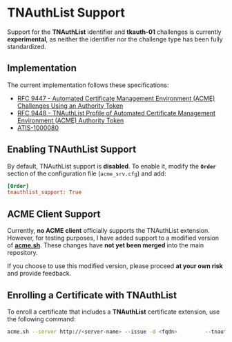 <!-- markdownlint-disable MD013 -->
<!-- wiki-title Support for TNAuthList Identifier and tkauth-01 Challenges -->
# TNAuthList Support

Support for the **TNAuthList** identifier and **tkauth-01** challenges is currently **experimental**, as neither the identifier nor the challenge type has been fully standardized.

## Implementation

The current implementation follows these specifications:

- [RFC 9447 - Automated Certificate Management Environment (ACME) Challenges Using an Authority Token](https://www.rfc-editor.org/rfc/rfc9447)
- [RFC 9448 - TNAuthList Profile of Automated Certificate Management Environment (ACME) Authority Token](https://www.rfc-editor.org/rfc/rfc9448.html)
- [ATIS-1000080](https://access.atis.org/higherlogic/ws/public/download/69428)

## Enabling TNAuthList Support

By default, TNAuthList support is **disabled**. To enable it, modify the **`Order`** section of the configuration file (`acme_srv.cfg`) and add:

```ini
[Order]
tnauthlist_support: True
```

## ACME Client Support

Currently, **no ACME client** officially supports the TNAuthList extension. However, for testing purposes, I have added support to a modified version of **[acme.sh](https://github.com/grindsa/acme.sh)**. These changes have **not yet been merged** into the main repository.

If you choose to use this modified version, please proceed **at your own risk** and provide feedback.

## Enrolling a Certificate with TNAuthList

To enroll a certificate that includes a **TNAuthList** certificate extension, use the following command:

```sh
acme.sh --server http://<server-name> --issue -d <fqdn>         --tnauth <TN Authorization List> --spctoken <Service Provider Code Token>         --standalone -w /tmp --debug 2 --output-insecure --force --log acme.log
```

